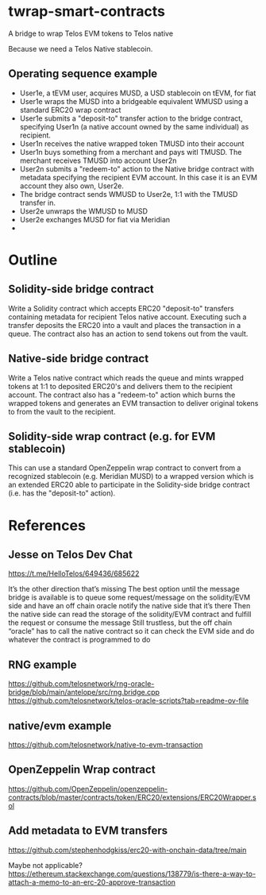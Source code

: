 # twrap-smart-contracts
A bridge to wrap Telos EVM tokens to Telos native

Because we need a Telos Native stablecoin.
## Operating sequence example
* User1e, a tEVM user, acquires MUSD, a USD stablecoin on tEVM, for fiat
* User1e wraps the MUSD into a bridgeable equivalent WMUSD using a standard ERC20 wrap contract
* User1e submits a "deposit-to" transfer action to the bridge contract, specifying User1n (a native account owned by the same individual) as recipient.
* User1n receives the native wrapped token TMUSD into their account
* User1n buys something from a merchant and pays witl TMUSD. The merchant receives TMUSD into account User2n
* User2n submits a "redeem-to" action to the Native bridge contract with metadata specifying the recipient EVM account. In this case it is an EVM account they also own, User2e.
* The bridge contract sends WMUSD to User2e, 1:1 with the TMUSD transfer in.
* User2e unwraps the WMUSD to MUSD
* User2e exchanges MUSD for fiat via Meridian
* 
# Outline
## Solidity-side bridge contract
Write a Solidity contract which accepts ERC20 "deposit-to" transfers containing metadata for recipient Telos native account. Executing such a transfer deposits the ERC20 into a vault and places the transaction in a queue. The contract also has an action to send tokens out from the vault.

## Native-side bridge contract
Write a Telos native contract which reads the queue and mints wrapped tokens at 1:1 to deposited ERC20's and delivers them to the recipient account. The contract also has a "redeem-to" action which burns the wrapped tokens and generates an EVM transaction to deliver original tokens to from the vault to the recipient.

## Solidity-side wrap contract (e.g. for EVM stablecoin)
This can use a standard OpenZeppelin wrap contract to convert from a recognized stablecoin (e.g. Meridian MUSD) to a wrapped version which is an extended ERC20 able to participate in the Solidity-side bridge contract (i.e. has the "deposit-to" action).


# References
## Jesse on Telos Dev Chat
https://t.me/HelloTelos/649436/685622

It’s the other direction that’s missing
The best option until the message bridge is available is to queue some request/message on the solidity/EVM side and have an off chain oracle notify the native side that it’s there
Then the native side can read the storage of the solidity/EVM contract and fulfill the request or consume the message
Still trustless, but the off chain “oracle” has to call the native contract so it can check the EVM side and do whatever the contract is programmed to do

## RNG example
https://github.com/telosnetwork/rng-oracle-bridge/blob/main/antelope/src/rng.bridge.cpp
https://github.com/telosnetwork/telos-oracle-scripts?tab=readme-ov-file

## native/evm example
https://github.com/telosnetwork/native-to-evm-transaction

## OpenZeppelin Wrap contract
https://github.com/OpenZeppelin/openzeppelin-contracts/blob/master/contracts/token/ERC20/extensions/ERC20Wrapper.sol

## Add metadata to EVM transfers
https://github.com/stephenhodgkiss/erc20-with-onchain-data/tree/main

Maybe not applicable?
https://ethereum.stackexchange.com/questions/138779/is-there-a-way-to-attach-a-memo-to-an-erc-20-approve-transaction
